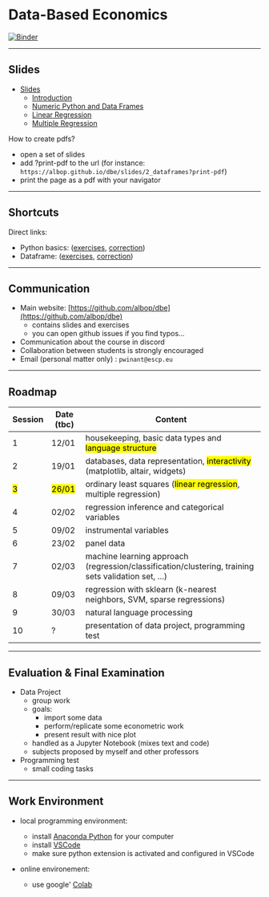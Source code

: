 # Data-Based Economics

[![Binder](https://mybinder.org/badge_logo.svg)](https://mybinder.org/v2/gh/albop/dbe/HEAD?urlpath=lab)

---

## Slides

- [Slides](https://albop.github.io/dbe/)
  - [Introduction](https://albop.github.io/dbe/slides/index)
  - [Numeric Python and Data Frames](https://albop.github.io/dbe/slides/2_dataframes)
  - [Linear Regression](https://albop.github.io/dbe/slides/3_linear_regression)
  - [Multiple Regression](https://albop.github.io/dbe/slides/4_multple_regressions)

How to create pdfs?
- open a set of slides
- add ?print-pdf to the url (for instance: `https://albop.github.io/dbe/slides/2_dataframes?print-pdf`)
- print the page as a pdf with your navigator

---

## Shortcuts

Direct links:
- Python basics: ([exercises](https://raw.githubusercontent.com/albop/dbe/main/Session_1/Exercises.ipynb), [correction](https://raw.githubusercontent.com/albop/dbe/main/Session_1/Exercises-correction.ipynb))
- Dataframe: ([exercises](https://raw.githubusercontent.com/albop/dbe/main/Session_2/Exercises.ipynb), [correction](https://raw.githubusercontent.com/albop/dbe/main/Session_2/Exercises_correction.ipynb))

---

## Communication


- Main website: [https://github.com/albop/dbe](https://github.com/albop/dbe)
  - contains slides and exercises
  - you can open github issues if you find typos...
- Communication about the course in discord
- Collaboration between students is strongly encouraged
- Email (personal matter only) : `pwinant@escp.eu`


---

## Roadmap

| Session | Date (tbc) | Content                                                                                              |
| ------- | ---------- | ---------------------------------------------------------------------------------------------------- |
| 1       | 12/01      | housekeeping,  basic data types and <mark>language structure</mark>                                |
| 2       | 19/01      | databases, data representation, <mark>interactivity</mark> (matplotlib, altair, widgets)                          |
| <mark>3</mark>       | <mark>26/01</mark>     | ordinary least squares (<mark>linear regression</mark>, multiple regression)                                      |
| 4       | 02/02      | regression inference and categorical variables                                                       |
| 5       | 09/02      | instrumental variables                                                                               |
| 6       | 23/02      | panel data                                                                                           |
| 7       | 02/03      | machine learning approach (regression/classification/clustering, training sets validation set, ...) |
| 8       | 09/03      | regression with sklearn (k-nearest neighbors, SVM, sparse regressions)                               |
| 9       | 30/03      | natural language processing                                                                          |
| 10       | ?     | presentation of data project, programming test                                                       |

---

## Evaluation & Final Examination

- Data Project
  - group work
  - goals:
    - import some data
    - perform/replicate some econometric work
    - present result with nice plot
  - handled as a Jupyter Notebook (mixes text and code)
  - subjects proposed by myself and other professors
- Programming test
  - small coding tasks

---

## Work Environment

- local programming environment:
  - install [Anaconda Python](https://www.anaconda.com/products/individual) for your computer
  - install [VSCode](https://code.visualstudio.com/)
  - make sure python extension is activated and configured in VSCode

- online environement:
  - use google' [Colab](https://colab.research.google.com/notebooks/intro.ipynb#recent=true)
